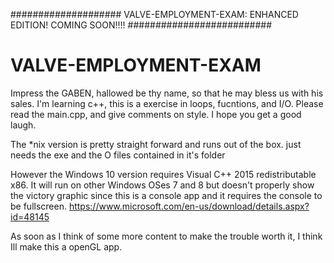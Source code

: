 #################### VALVE-EMPLOYMENT-EXAM: ENHANCED EDITION! COMING SOON!!!! ##########################



# VALVE-EMPLOYMENT-EXAM
Impress the GABEN, hallowed be thy name, so that he may bless us with his sales. 
I'm learning c++, this is a exercise in loops, fucntions, and I/O. Please read the main.cpp, 
and give comments on style. I hope you get a good laugh.

The *nix version is pretty straight forward and runs out of the box. just needs the exe and the O files contained in
it's folder

However the Windows 10 version requires Visual C++ 2015 redistributable x86. It will run on other Windows OSes 7 and 8 but doesn't properly show the victory graphic since this is a console app and it requires the console to be fullscreen.
https://www.microsoft.com/en-us/download/details.aspx?id=48145

As soon as I think of some more content to make the trouble worth it, I think Ill make this a openGL app.

